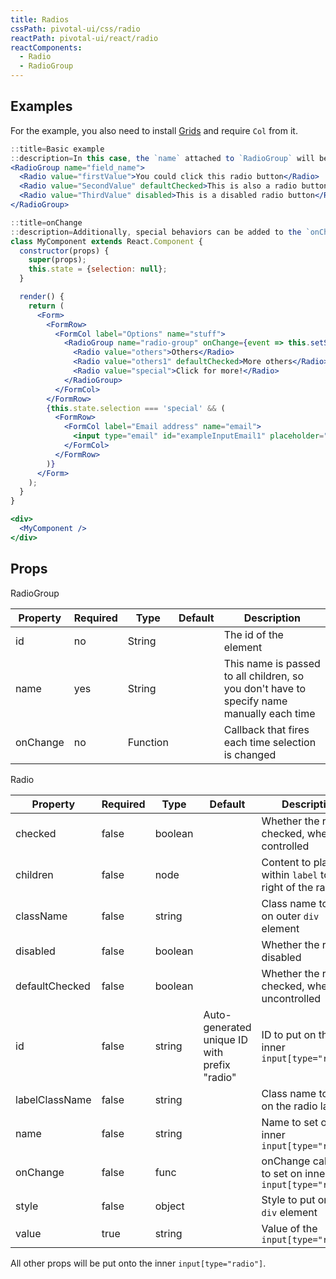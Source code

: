 ```yaml
---
title: Radios
cssPath: pivotal-ui/css/radio
reactPath: pivotal-ui/react/radio
reactComponents:
  - Radio
  - RadioGroup
---
```


## Examples

For the example, you also need to install [Grids](#grid_react) and require `Col` from it.

```jsx
::title=Basic example
::description=In this case, the `name` attached to `RadioGroup` will be applied to all of Radio children.
<RadioGroup name="field_name">
  <Radio value="firstValue">You could click this radio button</Radio>
  <Radio value="SecondValue" defaultChecked>This is also a radio button</Radio>
  <Radio value="ThirdValue" disabled>This is a disabled radio button</Radio>
</RadioGroup>
```

```jsx
::title=onChange
::description=Additionally, special behaviors can be added to the `onChange` event handler exposed by radio groups. In this example, additional form controls are displayed when the user selects the third radio button. Similar to the `name` property, the `onChange` handlers is passed down to all child components.
class MyComponent extends React.Component {
  constructor(props) {
    super(props);
    this.state = {selection: null};
  }

  render() {
    return (
      <Form>
        <FormRow>
          <FormCol label="Options" name="stuff">
            <RadioGroup name="radio-group" onChange={event => this.setState({selection: event.target.value})}>
              <Radio value="others">Others</Radio>
              <Radio value="others1" defaultChecked>More others</Radio>
              <Radio value="special">Click for more!</Radio>
            </RadioGroup>
          </FormCol>
        </FormRow>
        {this.state.selection === 'special' && (
          <FormRow>
            <FormCol label="Email address" name="email">
              <input type="email" id="exampleInputEmail1" placeholder="Enter email" />
            </FormCol>
          </FormRow>
        )}
      </Form>
    );
  }
}

<div>
  <MyComponent />
</div>
```

## Props

RadioGroup

Property | Required | Type     | Default | Description
---------|----------|----------|---------|------------
id       | no       | String   |         | The id of the element
name     | yes      | String   |         | This name is passed to all children, so you don't have to specify name manually each time
onChange | no       | Function |         | Callback that fires each time selection is changed

Radio

Property       | Required | Type    | Default | Description
---------------|----------|---------|---------|------------
checked        | false    | boolean | | Whether the radio is checked, when controlled
children       | false    | node    | | Content to place within `label` to the right of the radio
className      | false    | string  | | Class name to put on outer `div` element
disabled       | false    | boolean | | Whether the radio is disabled
defaultChecked | false    | boolean | | Whether the radio is checked, when uncontrolled
id             | false    | string  | Auto-generated unique ID with prefix "radio" | ID to put on the inner `input[type="radio"]`
labelClassName | false    | string  | | Class name to put on the radio label
name           | false    | string  | | Name to set on inner `input[type="radio"]`
onChange       | false    | func    | | onChange callback to set on inner `input[type="radio"]`
style          | false    | object  | | Style to put on outer `div` element
value          | true     | string  | | Value of the `input[type="radio"]`

All other props will be put onto the inner `input[type="radio"]`.
